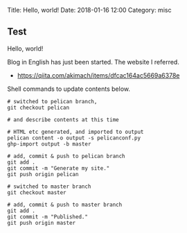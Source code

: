 Title: Hello, world!
Date: 2018-01-16 12:00
Category: misc

## Test

Hello, world!

Blog in English has just been started.
The website I referred.

- https://qiita.com/akimach/items/dfcac164ac5669a6378e

Shell commands to update contents below.

```
# switched to pelican branch,
git checkout pelican

# and describe contents at this time

# HTML etc generated, and imported to output
pelican content -o output -s pelicanconf.py
ghp-import output -b master

# add, commit & push to pelican branch
git add .
git commit -m "Generate my site."
git push origin pelican

# switched to master branch
git checkout master

# add, commit & push to master branch
git add .
git commit -m "Published."
git push origin master
```
